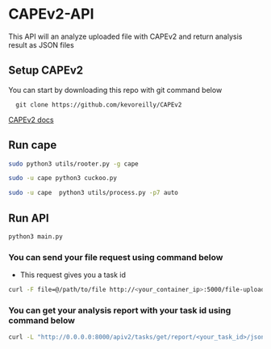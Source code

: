 
# CAPEv2-API

This API will an analyze uploaded file with CAPEv2 and return analysis result as JSON files

## Setup CAPEv2
You can start by downloading this repo with git command below
```
  git clone https://github.com/kevoreilly/CAPEv2
```


[CAPEv2 docs](https://capev2.readthedocs.io/en/latest/introduction/index.html)



## Run cape



```bash
sudo python3 utils/rooter.py -g cape
```



```bash
sudo -u cape python3 cuckoo.py 
```



```bash
sudo -u cape  python3 utils/process.py -p7 auto
```
## Run API

```bash
python3 main.py
```
### You can send your file request using command below
- This request gives you a task id

```bash
curl -F file=@/path/to/file http://<your_container_ip>:5000/file-upload
```
### You can get your analysis report with your task id using command below

```bash
curl -L "http://0.0.0.0:8000/apiv2/tasks/get/report/<your_task_id>/json"
```

  
